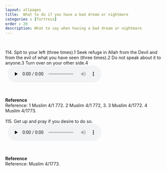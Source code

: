 ```yaml
---
layout: allpages
title:  What to do if you have a bad dream or nightmare
categories : [fortress]
order : 28
description: What to say when having a bad dream or nightmare
---
```

&nbsp;
<div class="extra">114. Spit to your left (three times).1
Seek refuge in Allah from the Devil and from the evil of what you have seen (three times).2
Do not speak about it to anyone.3
Turn over on your other side.4</div>
&nbsp;


<audio controls  preload="none">
  <source src="{{ site.baseurl }}/audio/fortress/114.mp3" type="audio/mpeg">
Your browser does not support the audio element.
</audio>


&nbsp;
<div class="duaextra" tabindex="0">
<div><strong>Reference</strong></div>
<div class="extra">Reference: 1 Muslim 4/1 772. 2 Muslim 4/1 772, 3. 3 Muslim 4/1772. 4 Muslim 4/1773.</div>
</div>
&nbsp;
<div class="extra">115. Get up and pray if you desire to do so.</div>
&nbsp;


<audio controls  preload="none">
  <source src="{{ site.baseurl }}/audio/fortress/115.mp3" type="audio/mpeg">
Your browser does not support the audio element.
</audio>


&nbsp;
<div class="duaextra" tabindex="0">
<div><strong>Reference</strong></div>
<div class="extra">Reference: Muslim 4/1773.</div>
</div>